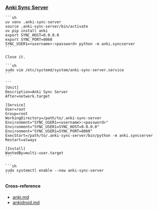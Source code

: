 ### [Anki Sync Server](https://docs.ankiweb.net/sync-server.html)

````{tab} Ubuntu 22 ARM [^1]
```sh
uv venv .anki-sync-server
source .anki-sync-server/bin/activate
uv pip install anki
export SYNC_HOST=0.0.0.0
export SYNC_PORT=8060
SYNC_USER1=<username>:<password> python -m anki.syncserver
```

Close it.

```sh
sudo vim /etc/systemd/system/anki-sync-server.service
```

```
[Unit]
Description=Anki Sync Server
After=network.target

[Service]
User=root
Group=root
WorkingDirectory=/path/to/.anki-sync-server
Environment="SYNC_USER1=<username>:<password>"
Environment="SYNC_USER1=SYNC_HOST=0.0.0.0"
Environment="SYNC_USER1=SYNC_PORT=8060"
ExecStart=/path/to/.anki-sync-server/bin/python -m anki.syncserver
Restart=always

[Install]
WantedBy=multi-user.target
```

```sh
sudo systemctl enable --now anki-sync-server
```
````

#### Cross-reference

- [anki.md](https://scillidan.github.io/notes/opt/anki.html)
- [ankidroid.md](https://scillidan.github.io/notes/opt/ankidroid.html)

[^1]: [With pip](https://docs.ankiweb.net/sync-server.html#with-pip)